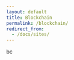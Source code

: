 ```yaml
---
layout: default
title: Blockchain
permalink: /blockchain/
redirect_from:
  - /docs/sites/
---
```

bc
